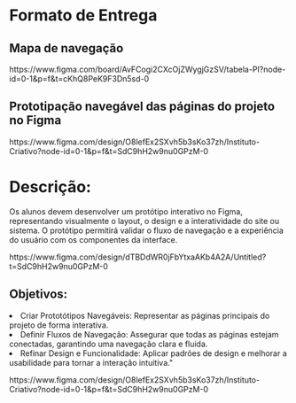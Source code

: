 # Formato de Entrega

## Mapa de navegação

<p>https://www.figma.com/board/AvFCogi2CXcOjZWygjGzSV/tabela-PI?node-id=0-1&p=f&t=cKhQ8PeK9F3Dn5sd-0</p>

## Prototipação navegável das páginas do projeto no Figma

<p>https://www.figma.com/design/O8lefEx2SXvh5b3sKo37zh/Instituto-Criativo?node-id=0-1&p=f&t=SdC9hH2w9nu0GPzM-0</p>

# Descrição:
<p>Os alunos devem desenvolver um protótipo interativo no Figma, representando visualmente o layout, o design e a interatividade do site ou sistema. O protótipo permitirá validar o fluxo de navegação e a experiência do usuário com os componentes da interface.</p>
<p>https://www.figma.com/design/dTBDdWR0jFbYtxaAKb4A2A/Untitled?t=SdC9hH2w9nu0GPzM-0</p>

## Objetivos:
   <li>Criar Prototótipos Navegáveis: Representar as páginas principais do projeto de forma interativa.</li>
   <li>Definir Fluxos de Navegação: Assegurar que todas as páginas estejam conectadas, garantindo uma navegação clara e fluida.</li>
   <li>Refinar Design e Funcionalidade: Aplicar padrões de design e melhorar a usabilidade para tornar a interação intuitiva."</li>
<p>https://www.figma.com/design/O8lefEx2SXvh5b3sKo37zh/Instituto-Criativo?node-id=0-1&p=f&t=SdC9hH2w9nu0GPzM-0</p>
